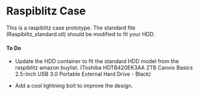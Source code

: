 # Raspiblitz Case
This is a raspiblitz case prototype. The standard file (Raspiblitz_standard.stl) should be modified to fit your HDD. 


#### To Do
* Update the HDD container to fit the standard HDD model from the raspiblitz amazon buylist. (Toshiba HDTB420EK3AA 2TB Canvio Basics 2.5-Inch USB 3.0 Portable External Hard Drive - Black)

* Add a cool lightning bolt to improve the design.
